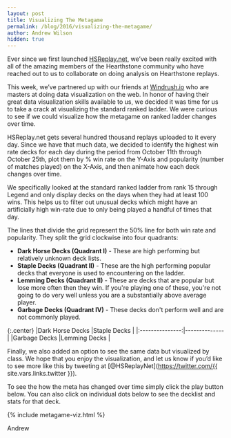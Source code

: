 ```yaml
---
layout: post
title: Visualizing The Metagame
permalink: /blog/2016/visualizing-the-metagame/
author: Andrew Wilson
hidden: true
---
```


Ever since we first launched [HSReplay.net](https://hsreplay.net/), we’ve been really
excited with all of the amazing members of the Hearthstone community who have reached out
to us to collaborate on doing analysis on Hearthstone replays.

This week, we’ve partnered up with our friends at [Windrush.io](http://windrush.io/) who
are masters at doing data visualization on the web. In honor of having their great data
visualization skills available to us, we decided it was time for us to take a crack at
visualizing the standard ranked ladder. We were curious to see if we could visualize how
the metagame on ranked ladder changes over time.

HSReplay.net gets several hundred thousand replays uploaded to it every day.
Since we have that much data, we decided to identify the highest win rate decks
for each day during the period from October 11th through October 25th, plot them by % win
rate on the Y-Axis and popularity (number of matches played) on the X-Axis, and then animate how each deck
changes over time.

We specifically looked at the standard ranked ladder from rank 15 through Legend and only
display decks on the days when they had at least 100 wins. This helps us to filter out
unusual decks which might have an artificially high win-rate due to only being played a
handful of times that day.

The lines that divide the grid represent the 50% line for both win rate and popularity.
They split the grid clockwise into four quadrants:

* **Dark Horse Decks (Quadrant I)** - These are high performing but relatively unknown deck lists.
* **Staple Decks (Quadrant II)** - These are the high performing popular decks that
everyone is used to encountering on the ladder.
* **Lemming Decks (Quadrant II)** - These are decks that are popular but lose more often
then they win. If you're playing one of these, you're not going to do very well unless you are a substantially above average player.
* **Garbage Decks (Quadrant IV)** - These decks don't perform well and are not commonly played.


{:.center}
|Dark Horse Decks |Staple Decks  |
|:---------------:|--------------|
|Garbage Decks    |Lemming Decks |

Finally, we also added an option to see the same data but visualized by class.
We hope that you enjoy the visualization, and let us know if you’d like to see more like this by
tweeting at [@HSReplayNet](https://twitter.com/{{ site.vars.links.twitter }}).

To see the how the meta has changed over time simply click the play button below.
You can also click on individual dots below to see the decklist and stats for that deck.

{% include metagame-viz.html %}


Andrew
